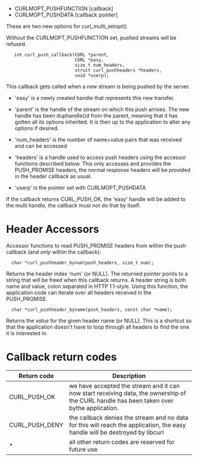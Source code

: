 
- CURLMOPT_PUSHFUNCTION  [callback]
- CURLMOPT_PUSHDATA      [callback pointer]

These are two new options for curl_multi_setopt()

Without the CURLMOPT_PUSHFUNCTION set, pushed streams will be refused.

~~~
   int curl_push_callback(CURL *parent,
                          CURL *easy,
                          size_t num_headers,
                          struct curl_pushheaders *headers,
                          void *userp);
~~~

This callback gets called when a new stream is being pushed by the server.

 - 'easy' is a newly created handle that represents this new transfer.

 - 'parent' is the handle of the stream on which this push arrives. The new
handle has been duphandle()d from the parent, meaning that it has gotten all
its options inherited. It is then up to the application to alter any options
if desired.

 - 'num_headers' is the number of name+value pairs that was received and can be
accessed

 - 'headers' is a handle used to access push headers using the accessor functions described below. This only accesses and provides the PUSH_PROMISE headers, the normal response headers will be provided in the header callback as usual.

 - 'userp' is the pointer set with CURLMOPT_PUSHDATA

If the callback returns CURL_PUSH_OK, the 'easy' handle will be added to the
multi handle, the callback must not do that by itself.

Header Accessors
================

Accessor functions to read PUSH_PROMISE headers from within the push callback (and *only*
within the callback):
~~~
  char *curl_pushheader_bynum(push_headers, size_t num);
~~~
Returns the header index 'num' (or NULL). The returned pointer points
to a string that will be freed when this callback returns. A header string is
both name and value, colon separated in HTTP 1.1-style. Using this function, the application code can iterate
over all headers received in the PUSH_PROMISE.
~~~
  char *curl_pushheader_byname(push_headers, const char *name);
~~~
Returns the *value* for the given header name (or NULL). This is a shortcut so that the application doesn't have to loop through all headers to find the one it is interested in.

Callback return codes
=====================

Return code|Description
--- | --- |
CURL_PUSH_OK|we have accepted the stream and it can now start receiving data, the ownership of the CURL handle has been taken over bythe application.
CURL_PUSH_DENY | the callback denies the stream and no data for this will reach the application, the easy handle will be destroyed by libcurl
* | all other return codes are reserved for future use
